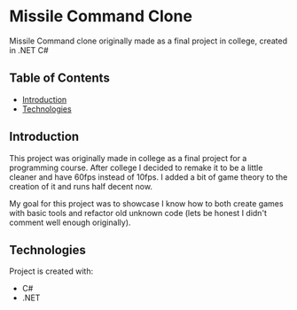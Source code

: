 # Missile Command Clone
Missile Command clone originally made as a final project in college, created in .NET C#

## Table of Contents
* [Introduction](#Introduction)
* [Technologies](#Technologies)

## Introduction
This project was originally made in college as a final project for a programming course. After college I decided to remake it to be a little cleaner and have 60fps instead of 10fps. I added a bit of game theory to the creation of it and runs half decent now. 

My goal for this project was to showcase I know how to both create games with basic tools and refactor old unknown code (lets be honest I didn't comment well enough originally). 

## Technologies
Project is created with:
* C#
* .NET
